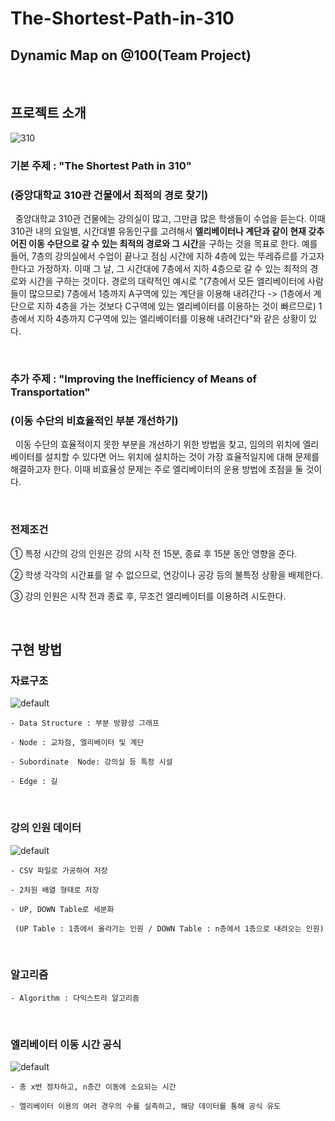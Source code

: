 The-Shortest-Path-in-310
=========================

Dynamic Map on @100(Team Project)
---------------------------------

<br/>

## 프로젝트 소개

![310](https://user-images.githubusercontent.com/41741539/51649799-3c2d4c80-1fc9-11e9-8776-226841371363.png)

### 기본 주제 : "The Shortest Path in 310" 
### (중앙대학교 310관 건물에서 최적의 경로 찾기)

&nbsp;&nbsp;중앙대학교 310관 건물에는 강의실이 많고, 그만큼 많은 학생들이 수업을 듣는다. 이때 310관 내의 요일별, 시간대별 유동인구를 고려해서 **엘리베이터나 계단과 같이 현재 갖추어진 이동 수단으로 갈 수 있는 최적의 경로와 그 시간**을 구하는 것을 목표로 한다. 예를 들어, 7층의 강의실에서 수업이 끝나고 점심 시간에 지하 4층에 있는 뚜레쥬르를 가고자 한다고 가정하자. 이때 그 날, 그 시간대에 7층에서 지하 4층으로 갈 수 있는 최적의 경로와 시간을 구하는 것이다. 경로의 대략적인 예시로 "(7층에서 모든 엘리베이터에 사람들이 많으므로) 7층에서 1층까지 A구역에 있는 계단을 이용해 내려간다 -> (1층에서 계단으로 지하 4층을 가는 것보다 C구역에 있는 엘리베이터를 이용하는 것이 빠르므로) 1층에서 지하 4층까지 C구역에 있는 엘리베이터를 이용해 내려간다"와 같은 상황이 있다.

<br/>

### 추가 주제 : "Improving the Inefficiency of Means of Transportation"
### (이동 수단의 비효율적인 부분 개선하기)

&nbsp;&nbsp;이동 수단의 효율적이지 못한 부분을 개선하기 위한 방법을 찾고, 임의의 위치에 엘리베이터를 설치할 수 있다면 어느 위치에 설치하는 것이 가장 효율적일지에 대해 문제를 해결하고자 한다. 이때 비효율성 문제는 주로 엘리베이터의 운용 방법에 초점을 둘 것이다.

<br/>

### 전제조건

① 특정 시간의 강의 인원은 강의 시작 전 15분, 종료 후 15분 동안 영향을 준다.

② 학생 각각의 시간표를 알 수 없으므로, 연강이나 공강 등의 불특정 상황을 배제한다.

③ 강의 인원은 시작 전과 종료 후, 무조건 엘리베이터를 이용하려 시도한다. 

<br/>

## 구현 방법

### 자료구조

![default](https://user-images.githubusercontent.com/41741539/51649861-6c74eb00-1fc9-11e9-83c5-f27ca7f240f4.png)

```
- Data Structure : 부분 방향성 그래프

- Node : 교차점, 엘리베이터 및 계단

- Subordinate  Node: 강의실 등 특정 시설

- Edge : 길
```

<br/>

### 강의 인원 데이터

![default](https://user-images.githubusercontent.com/41741539/51649864-6d0d8180-1fc9-11e9-8240-f074967f18b6.png)

```
- CSV 파일로 가공하여 저장

- 2차원 배열 형태로 저장

- UP, DOWN Table로 세분화

 (UP Table : 1층에서 올라가는 인원 / DOWN Table : n층에서 1층으로 내려오는 인원)
```

<br/>

### 알고리즘

```
- Algorithm : 다익스트라 알고리즘
```

<br/>

### 엘리베이터 이동 시간 공식

![default](https://user-images.githubusercontent.com/41741539/51650531-e7d79c00-1fcb-11e9-9e81-714c2673bec3.png)

```
- 총 x번 정차하고, n층간 이동에 소요되는 시간

- 엘리베이터 이용의 여러 경우의 수를 실측하고, 해당 데이터를 통해 공식 유도
```

<br/>
